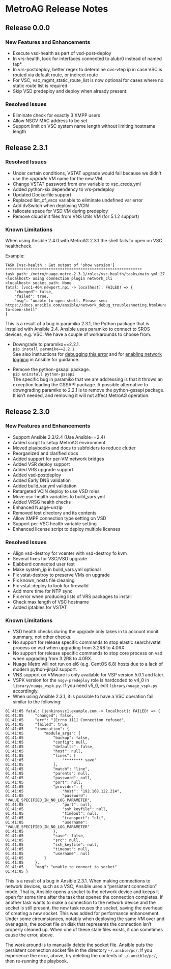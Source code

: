 # MetroAG Release Notes
## Release 0.0.0
### New Features and Enhancements
* Execute vsd-health as part of vsd-post-deploy
* In vrs-health, look for interfaces connected to alubr0 instead of named tap*
* In vrs-postdeploy, better regex to determine ovs-vtep ip in case VSC is routed via default route, or indirect route
* For VSC, vsc_mgmt_static_route_list is now optional for cases where no static route list is required.
* Skip VSD predeploy and deploy when already present.
### Resolved Issues
* Eliminate check for exactly 3 XMPP users
* Allow NSGV MAC address to be set
* Support limit on VSC system name length without limiting hostname length
## Release 2.3.1
### Resolved Issues
* Under certain conditions, VSTAT upgrade would fail because we didn't use the _upgrade_ VM name for the new VM.
* Change VSTAT password from env variable to vsc_creds.yml
* Added python-six dependency to vrs-predeploy
* Updated Dockerfile support
* Replaced list_of_vscs variable to eliminate undefined var error
* Add dvSwitch when deploying VCIN
* fallocate space for VSD VM during predeploy
* Remove cloud init files from VNS Utils VM (for 5.1.2 support)

### Known Limitations
When using Ansible 2.4.0 with MetroAG 2.3.1 the shell fails to open on VSC healthcheck.

Example:
```
TASK [vsc-health : Get output of 'show version'] ************************************************************
task path: /metro/nuage-metro-2.3.1/roles/vsc-health/tasks/main.yml:27
<localhost> using connection plugin network_cli
<localhost> socket_path: None
fatal: [vsc1-404.newport.npi -> localhost]: FAILED! => {
    "changed": false,
    "failed": true,
    "msg": "unable to open shell. Please see: https://docs.ansible.com/ansible/network_debug_troubleshooting.html#unable-to-open-shell"
}
```
This is a result of a bug in paramiko 2.3.1, the Python package that is installed with Ansible 2.4. Ansible uses paramiko to connect to SROS devices, e.g. VSC. We have a couple of workarounds to choose from.

* Downgrade to paramiko==2.2.1.  
`pip install paramiko==2.2.1`  
See also instructions for [debugging this error](http://docs.ansible.com/ansible/latest/network_debug_troubleshooting.html#unable-to-open-shell) and for [enabling network logging](http://docs.ansible.com/ansible/latest/network_debug_troubleshooting.html#enable-network-logging) in Ansible for guidance.

* Remove the python-gssapi package.  
`pip uninstall python-gssapi`  
The specific bug in paramiko that we are addressing is that it throws an exception loading the GSSAPI package. A possible alternative to downgrading paramiko to 2.2.1 is to remove the python-gssapi package. It isn’t needed, and removing it will not affect MetroAG operation.
## Release 2.3.0
### New Features and Enhancements
*	Support Ansible 2.3/2.4 (Use Ansible==2.4)
*	Added script to setup MetroAG environment
* Moved playbooks and docs to subfolders to reduce clutter
* Reorganized and clarified docs
*	Added support for per-VM network bridges
*	Added VSR deploy support
* Added VRS upgrade support
*	Added vsd-postdeploy
*	Added Early DNS validation
* Added build_var.yml validation
*	Retargeted VCIN deploy to use VSD roles
*	Move vsc-health variables to build_vars.yml
*	Added VRSG health checks
*	Enhanced Nuage-unzip
*	Removed test directory and its contents
*	Allow XMPP connection type setting on VSD
*	Support per-VSC health variable setting
* Enhanced license script to deploy multiple licenses
### Resolved Issues
*	Align vsd-destroy for vcenter with vsd-destroy fo kvm
*	Several fixes for VSC/VSD upgrade
*	Ejabberd connected user test
*	Make system_ip in build_vars.yml optional
*	Fix vstat-destroy to preserve VMs on upgrade
*	Fix known_hosts file cleaning
*	Fix vstat-deploy to look for firewalld
*	Add more time for NTP sync
*	Fix error when producing lists of VRS packages to install
*	Check max length of VSC hostname
* Added iptables for VSTAT
### Known Limitations
*	VSD health checks during the upgrade only takes in to account monit summary, not other checks.
*	No support for release specific commands to stop elastic search/vstat process on vsd when upgrading from 3.2R8 to 4.0RX.
*	No support for release specific commands to stop core process on vsd when upgrading from 3.2R8 to 4.0RX.
*	Nuage Metro will not run on el6 (e.g. CentOS 6.8) hosts due to a lack of modern python-jinja2 support.
*	VNS support on VMware is only available for VSP version 5.0.1 and later.
* VSPK version for the `nsgv-predeploy` role is hardcoded to v4_0 in `library/nuage_vspk.py`. If you need v5_0, edit `library/nuage_vspk.py` accordingly.
* When using Ansible 2.3.1, it is possible to have a VSC operation fail similar to the following:
```
01:41:05 fatal: [jenkinsvsc1.example.com -> localhost]: FAILED! => {
01:41:05     "changed": false,
01:41:05     "err": "[Errno 111] Connection refused",
01:41:05     "failed": true,
01:41:05     "invocation": {
01:41:05         "module_args": {
01:41:05             "backup": false,
01:41:05             "config": null,
01:41:05             "defaults": false,
01:41:05             "host": null,
01:41:05             "lines": [
01:41:05                 "******** save"
01:41:05             ],
01:41:05             "match": "line",
01:41:05             "parents": null,
01:41:05             "password": null,
01:41:05             "port": null,
01:41:05             "provider": {
01:41:05                 "host": "192.168.122.214",
01:41:05                 "password": "VALUE_SPECIFIED_IN_NO_LOG_PARAMETER",
01:41:05                 "port": null,
01:41:05                 "ssh_keyfile": null,
01:41:05                 "timeout": null,
01:41:05                 "transport": "cli",
01:41:05                 "username": "VALUE_SPECIFIED_IN_NO_LOG_PARAMETER"
01:41:05             },
01:41:05             "save": false,
01:41:05             "src": null,
01:41:05             "ssh_keyfile": null,
01:41:05             "timeout": null,
01:41:05             "username": null
01:41:05         }
01:41:05     },
01:41:05     "msg": "unable to connect to socket"
01:41:05 }
```
This is a result of a bug in Ansible 2.3.1. When making connections to network devices, such as a VSC, Ansible uses a “persistent connection” mode. That is, Ansible opens a socket to the network device and keeps it open for some time after the task that opened the connection completes. If another task wants to make a connection to the network device and the socket is still present, the new task reuses the socket, saving the overhead of creating a new socket. This was added for performance enhancement. Under some circumstances, notably when deploying the same VM over and over again, the socket file on disk that represents the connection isn’t properly cleaned up. When one of these stale files exists, it can sometimes cause the error, above.

The work around is to manually delete the socket file. Ansible puts the persistent connection socket file in the directory `~/.ansble/pc/`. If you experience the error, above, try deleting the contents of `~/.ansible/pc/`, then re-running the playbook.
